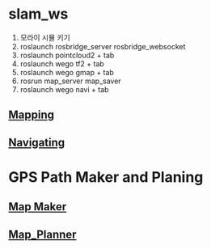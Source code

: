 # slam_ws

1. 모라이 시뮬 키기
2. roslaunch rosbridge_server rosbridge_websocket
3. roslaunch pointcloud2 + tab
4. roslaunch wego tf2 + tab
5. roslaunch wego gmap + tab
6. rosrun map_server map_saver
7. roslaunch wego navi + tab


[Mapping](https://drive.google.com/file/d/1l-ZT98mDnqRU7xDT34kRlDjsKk6TW3Nr/view?usp=drive_link)
---
[Navigating](https://drive.google.com/file/d/1txlhUMaUrxzmGoWG7h5oqlxCImq2Mic9/view?usp=drive_link)
---


# GPS Path Maker and Planing

[Map Maker](https://drive.google.com/file/d/1-PPzuspkoQL8jNinol6OvLZa_LZsD2mp/view?usp=drive_link)
---
[Map_Planner](https://drive.google.com/file/d/1kgRYsdh2dWlNnzoh8QPpCpUZ4P43G_nB/view?usp=drive_link)
---
